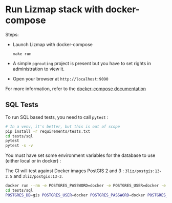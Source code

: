 # Run Lizmap stack with docker-compose

Steps:

- Launch Lizmap with docker-compose
    ```
    make run
    ```

- A simple `pgrouting` project is present but you have to set rights in administration to view it.

- Open your browser at `http://localhost:9090`

For more information, refer to the [docker-compose documentation](https://docs.docker.com/compose/)

## SQL Tests

To run SQL based tests, you need to call `pytest` :

```bash
# In a venv, it's better, but this is out of scope
pip install -r requirements/tests.txt
cd tests/sql
pytest
pytest -s -v
```

You must have set some environment variables for the database to use (either local or in docker) :

The CI will test against Docker images PostGIS 2 and 3 : `3liz/postgis:13-2.5` and `3liz/postgis:13-3`.

```bash
docker run --rm -e POSTGRES_PASSWORD=docker -e POSTGRES_USER=docker -e POSTGRES_DB=gis -p 127.0.0.1:35432:5432 3liz/postgis:13-2.5
cd tests/sql
POSTGRES_DB=gis POSTGRES_USER=docker POSTGRES_PASSWORD=docker POSTGRES_PORT=35432 pytest -v
```
